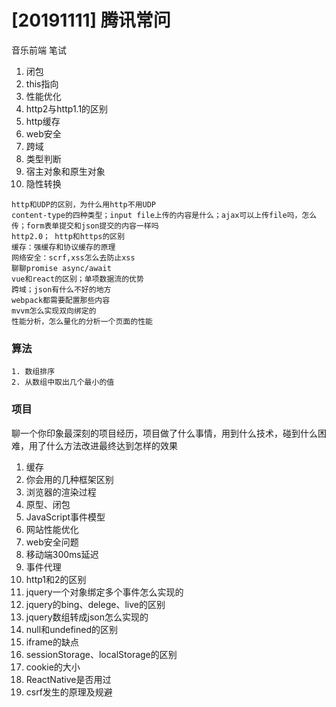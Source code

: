 # [20191111] 腾讯常问
音乐前端  笔试
1. 闭包
2. this指向
3. 性能优化
4. http2与http1.1的区别
5. http缓存
6. web安全
7. 跨域
8. 类型判断
9. 宿主对象和原生对象
10. 隐性转换
```
http和UDP的区别，为什么用http不用UDP
content-type的四种类型；input file上传的内容是什么；ajax可以上传file吗，怎么传；form表单提交和json提交的内容一样吗
http2.0； http和https的区别
缓存：强缓存和协议缓存的原理
网络安全：scrf,xss怎么去防止xss
聊聊promise async/await
vue和react的区别；单项数据流的优势
跨域；json有什么不好的地方
webpack都需要配置那些内容
mvvm怎么实现双向绑定的
性能分析，怎么量化的分析一个页面的性能
```
### 算法
    1. 数组排序
    2. 从数组中取出几个最小的值
### 项目
聊一个你印象最深刻的项目经历，项目做了什么事情，用到什么技术，碰到什么困难，用了什么方法改进最终达到怎样的效果
1. 缓存 
2. 你会用的几种框架区别 
3. 浏览器的渲染过程 
4. 原型、闭包 
5. JavaScript事件模型 
6. 网站性能优化 
7. web安全问题 
8. 移动端300ms延迟 
9. 事件代理 
10. http1和2的区别
1. jquery一个对象绑定多个事件怎么实现的
2. jquery的bing、delege、live的区别
3. jquery数组转成json怎么实现的
4. null和undefined的区别
5. iframe的缺点
6. sessionStorage、localStorage的区别
7. cookie的大小
8. ReactNative是否用过
9. csrf发生的原理及规避

